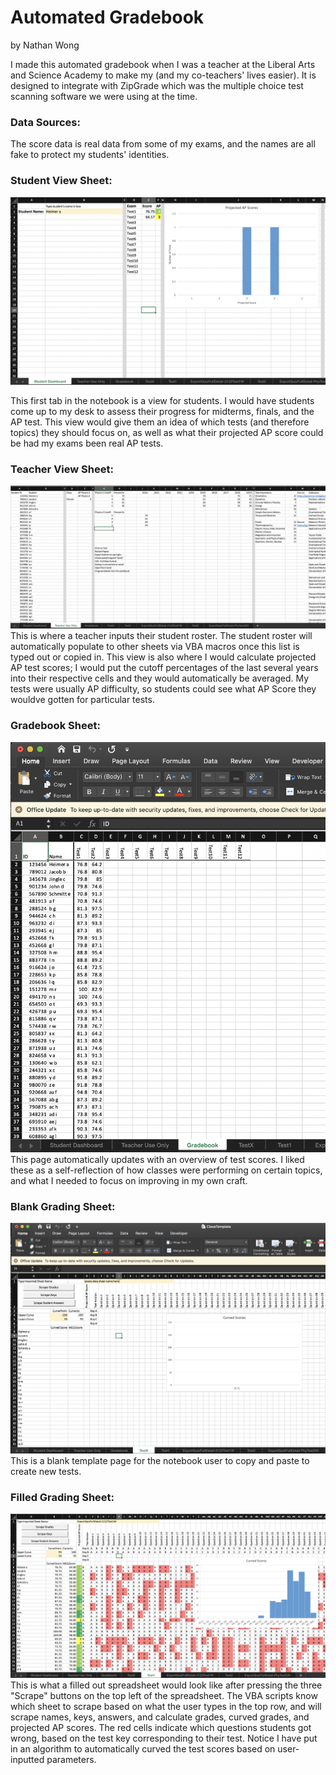 # Automated Gradebook
by Nathan Wong

I made this automated gradebook when I was a teacher at the Liberal Arts and Science Academy to make my (and my co-teachers' lives easier). It is designed to integrate with ZipGrade which was the multiple choice test scanning software we were using at the time.

### Data Sources:
The score data is real data from some of my exams, and the names are all fake to protect my students' identities.

### Student View Sheet:

![Alt text](studentview.png)

This first tab in the notebook is a view for students. I would have students come up to my desk to assess their progress for midterms, finals, and the AP test. This view would give them an idea of which tests (and therefore topics) they should focus on, as well as what their projected AP score could be had my exams been real AP tests.

### Teacher View Sheet:

![Alt text](teacherview.png)
This is where a teacher inputs their student roster. The student roster will automatically populate to other sheets via VBA macros once this list is typed out or copied in. This view is also where I would calculate projected AP test scores; I would put the cutoff percentages of the last several years into their respective cells and they would automatically be averaged. My tests were usually AP difficulty, so students could see what AP Score they wouldve gotten for particular tests.

### Gradebook Sheet:

![Alt text](gradebookview.png)
This page automatically updates with an overview of test scores. I liked these as a self-reflection of how classes were performing on certain topics, and what I needed to focus on improving in my own craft.

### Blank Grading Sheet:

![Alt text](blankpage.png)
This is a blank template page for the notebook user to copy and paste to create new tests.

### Filled Grading Sheet:

![Alt text](grades.png)
This is what a filled out spreadsheet would look like after pressing the three "Scrape" buttons on the top left of the spreadsheet. The VBA scripts know which sheet to scrape based on what the user types in the top row, and will scrape names, keys, answers, and calculate grades, curved grades, and projected AP scores. The red cells indicate which questions students got wrong, based on the test key corresponding to their test. Notice I have put in an algorithm to automatically curved the test scores based on user-inputted parameters.